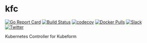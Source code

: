 # kfc

[![Go Report Card](https://goreportcard.com/badge/kubeform.dev/kfc)](https://goreportcard.com/report/kubeform.dev/kfc)
[![Build Status](https://github.com/kubeform/kfc/workflows/CI/badge.svg)](https://github.com/kubeform/kfc/actions?workflow=CI)
[![codecov](https://codecov.io/gh/kubeform/kfc/branch/master/graph/badge.svg)](https://codecov.io/gh/kubeform/kfc)
[![Docker Pulls](https://img.shields.io/docker/pulls/kubeform/kfc.svg)](https://hub.docker.com/r/kubeform/kfc/)
[![Slack](https://slack.appscode.com/badge.svg)](https://slack.appscode.com)
[![Twitter](https://img.shields.io/twitter/follow/kubeform.svg?style=social&logo=twitter&label=Follow)](https://twitter.com/intent/follow?screen_name=Kubeform)

Kubernetes Controller for Kubeform
